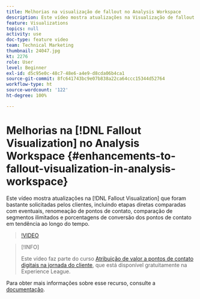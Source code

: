 ```yaml
---
title: Melhorias na visualização de fallout no Analysis Workspace
description: Este vídeo mostra atualizações na Visualização de fallout que foram altamente solicitadas pelos clientes, incluindo etapas diretas comparadas com eventuais, renomeação de pontos de contato, comparação de segmentos ilimitados e porcentagens de conversão dos pontos de contato de tendência ao longo do tempo.
feature: Visualizations
topics: null
activity: use
doc-type: feature video
team: Technical Marketing
thumbnail: 24047.jpg
kt: 2276
role: User
level: Beginner
exl-id: d5c95e0c-48c7-48e6-a4e9-d8cda06b4ca1
source-git-commit: 8fc641743bc9e07b838a22ca64ccc15344d52764
workflow-type: ht
source-wordcount: '122'
ht-degree: 100%

---
```


# Melhorias na [!DNL Fallout Visualization] no Analysis Workspace {#enhancements-to-fallout-visualization-in-analysis-workspace}

Este vídeo mostra atualizações na [!DNL Fallout Visualization] que foram bastante solicitadas pelos clientes, incluindo etapas diretas comparadas com eventuais, renomeação de pontos de contato, comparação de segmentos ilimitados e porcentagens de conversão dos pontos de contato em tendência ao longo do tempo.

>[!VIDEO](https://video.tv.adobe.com/v/24047/?quality=12&learn=on)

>[!INFO]
>
> Este vídeo faz parte do curso [Atribuição de valor a pontos de contato digitais na jornada do cliente](https://experienceleague.adobe.com/?recommended=Analytics-U-1-2020.2&amp;lang=pt-BR), que está disponível gratuitamente na Experience League.

Para obter mais informações sobre esse recurso, consulte a [documentação](https://experienceleague.adobe.com/docs/analytics/analyze/analysis-workspace/visualizations/fallout/fallout-flow.html?lang=pt-BR).
